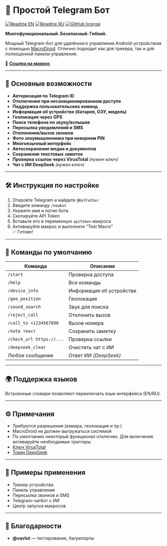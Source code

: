 # 🤖 Простой Telegram Бот  

[![Readme EN](https://img.shields.io/badge/README-EN-blue.svg)](./README.md)
[![Readme RU](https://img.shields.io/badge/README-RU-blue.svg)](./README_RU.md)
[![GitHub license](https://img.shields.io/badge/license-MIT-458a7b.svg)](../LICENSE)

**Многофункциональный. Безопасный. Гибкий.**

Мощный Telegram-бот для удалённого управления Android-устройством с помощью [MacroDroid](https://www.macrodroid.com/). Отлично подходит как для трекера, так и для полноценной панели управления.

📲 **[Ссылка на макрос](https://www.macrodroidlink.com/macrostore?id=25355)**

---

## 🔐 Основные возможности

- **Авторизация по Telegram ID**  
- **Отключение при несанкционированном доступе**  
- **Поддержка пользовательских команд**  
- **Информация об устройстве (батарея, ОЗУ, модель)**  
- **Геолокация через GPS**  
- **Поиск телефона по звуку/вспышке**  
- **Пересылка уведомлений и SMS**  
- **Отклонение/вызов звонков**  
- **Фото злоумышленника при неверном PIN**  
- **Многоязычный интерфейс**  
- **Автосохранение медиа и документов**  
- **Сохранение текстовых заметок**  
- **Проверка ссылок через VirusTotal** *(нужен ключ)*  
- **Чат с ИИ DeepSeek** *(нужен ключ)*

---

## 🛠️ Инструкция по настройке

1. Откройте Telegram и найдите `@BotFather`  
2. Введите команду `/newbot`  
3. Укажите имя и логин бота  
4. Скопируйте API Token  
5. Вставьте его в переменную `apiToken` макроса  
6. Активируйте макрос и выполните "Test Macro"  
✅ Готово!

---

## 💬 Команды по умолчанию

| Команда | Описание |
|--------|----------|
| `/start` | Проверка доступа |
| `/help` | Все команды |
| `/device_info` | Информация об устройстве |
| `/geo_position` | Геолокация |
| `/sound_search` | Звук для поиска |
| `/reject_call` | Отклонить вызов |
| `/call_to +1234567890` | Вызов номера |
| `/note текст` | Сохранить заметку |
| `/check_url https://...` | Проверка ссылки |
| `/deepseek_clear` | Очистить чат с ИИ |
| Любое сообщение | Ответ ИИ *(DeepSeek)* |

---

## 🌍 Поддержка языков

Встроенные словари позволяют переключать язык интерфейса (EN/RU).

---

## ⚙️ Примечания

- Требуются разрешения (камера, геолокация и пр.)
- MacroDroid не должен выгружаться системой
- По умолчанию некоторый функционал отключен. Для включения активируйте необходимые триггеры
- [Ключ VirusTotal](https://www.virustotal.com)  
- [Токен DeepSeek](https://openrouter.ai/deepseek/deepseek-chat-v3-0324:free)

---

## 🧩 Примеры применения

- Трекер устройства  
- Панель управления  
- Пересылка звонков и SMS  
- Telegram-чатбот с ИИ  
- Центр запуска макросов

---

## 🙏 Благодарности

- **@vavlut** — тестирование, багрепорты
